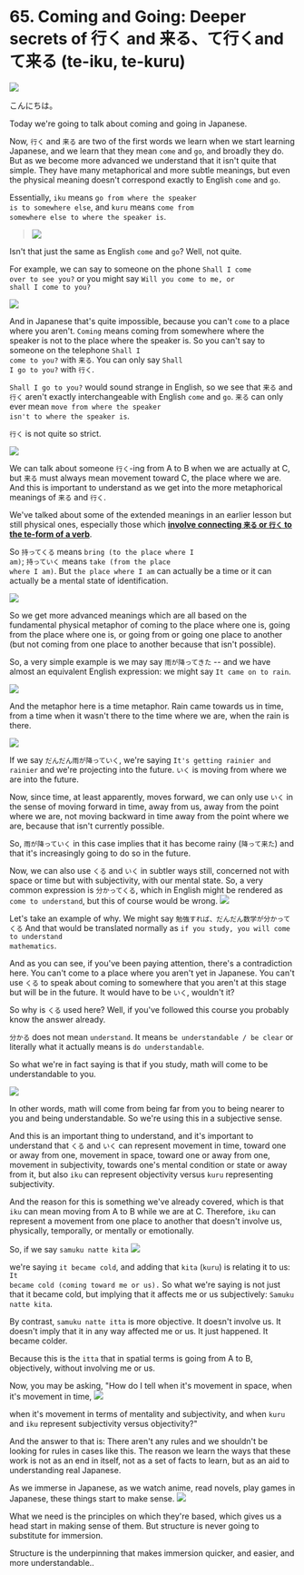 # **65. Coming and Going: Deeper secrets of 行く and 来る、て行くand て来る (te-iku, te-kuru)**

![](media/image251.webp)

こんにちは。

Today we're going to talk about coming and going in Japanese.

Now, <code>行く</code> and <code>来る</code> are two of the first words we learn when we start learning Japanese, and we learn that they mean <code>come</code> and <code>go</code>, and broadly they do. But as we become more advanced we understand that it isn't quite that simple. They have many metaphorical and more subtle meanings, but even the physical meaning doesn't correspond exactly to English <code>come</code> and <code>go</code>.

Essentially, <code>iku</code> means <code>go from where the speaker is to somewhere else</code>, and <code>kuru</code> means <code>come from somewhere else to where the speaker is</code>.

> ![](media/image1005.webp)

Isn't that just the same as English <code>come</code> and <code>go</code>? Well, not quite.

For example, we can say to someone on the phone <code>Shall I come over to see you?</code> or you might say <code>Will you come to me, or shall I come to you?</code>

![](media/image572.webp)

And in Japanese that's quite impossible, because you can't <code>come</code> to a place where you aren't. <code>Coming</code> means coming from somewhere where the speaker is not to the place where the speaker is. So you can't say to someone on the telephone <code>Shall I come to you?</code> with <code>来る</code>. You can only say <code>Shall I go to you?</code> with <code>行く</code>.

<code>Shall I go to you?</code> would sound strange in English, so we see that <code>来る</code> and <code>行く</code> aren't exactly interchangeable with English <code>come</code> and <code>go</code>. <code>来る</code> can only ever mean <code>move from where the speaker isn't to where the speaker is</code>.

<code>行く</code> is not quite so strict.

![](media/image195.webp)

We can talk about someone <code>行く</code>-ing from A to B when we are actually at C, but <code>来る</code> must always mean movement toward C, the place where we are. And this is important to understand as we get into the more metaphorical meanings of <code>来る</code> and <code>行く</code>.

We've talked about some of the extended meanings in an earlier lesson but still physical ones, especially those which [**involve connecting <code>来る</code> or <code>行く</code> to the te-form of a verb**](https://www.youtube.com/watch?v=PsTsliRe2Cg).

So <code>持ってくる</code> means <code>bring (to the place where I am)</code>; <code>持っていく</code> means <code>take (from the place where I am)</code>. But <code>the place where I am</code> can actually be a time or it can actually be a mental state of identification.

![](media/image214.webp)

So we get more advanced meanings which are all based on the fundamental physical metaphor of coming to the place where one is, going from the place where one is, or going from or going one place to another (but not coming from one place to another because that isn't possible).

So, a very simple example is we may say <code>雨が降ってきた</code> -- and we have almost an equivalent English expression: we might say <code>It came on to rain</code>.

![](media/image997.webp)

And the metaphor here is a time metaphor. Rain came towards us in time, from a time when it wasn't there to the time where we are, when the rain is there.

![](media/image882.webp)

If we say <code>だんだん雨が降っていく</code>, we're saying <code>It's getting rainier and rainier</code> and we're projecting into the future. <code>いく</code> is moving from where we are into the future.

Now, since time, at least apparently, moves forward, we can only use <code>いく</code> in the sense of moving forward in time, away from us, away from the point where we are, not moving backward in time away from the point where we are, because that isn't currently possible.

So, <code>雨が降っていく</code> in this case implies that it has become rainy (<code>降って来た</code>) and that it's increasingly going to do so in the future.

Now, we can also use <code>くる</code> and <code>いく</code> in subtler ways still, concerned not with space or time but with subjectivity, with our mental state. So, a very common expression is <code>分かってくる</code>, which in English might be rendered as <code>come to understand</code>, but this of course would be wrong.
![](media/image149.webp)

Let's take an example of why. We might say <code>勉強すれば、だんだん数学が分かってくる</code> And that would be translated normally as <code>if you study, you will come to understand mathematics</code>.

And as you can see, if you've been paying attention, there's a contradiction here. You can't come to a place where you aren't yet in Japanese. You can't use <code>くる</code> to speak about coming to somewhere that you aren't at this stage but will be in the future. It would have to be <code>いく</code>, wouldn't it?

So why is <code>くる</code> used here? Well, if you've followed this course you probably know the answer already.

<code>分かる</code> does not mean <code>understand</code>. It means <code>be understandable / be clear</code> or literally what it actually means is <code>do understandable</code>.

So what we're in fact saying is that if you study, math will come to be understandable to you.

![](media/image277.webp)

In other words, math will come from being far from you to being nearer to you and being understandable. So we're using this in a subjective sense.

And this is an important thing to understand, and it's important to understand that <code>くる</code> and <code>いく</code> can represent movement in time, toward one or away from one, movement in space, toward one or away from one, movement in subjectivity, towards one's mental condition or state or away from it, but also <code>iku</code> can represent objectivity versus <code>kuru</code> representing subjectivity.

And the reason for this is something we've already covered, which is that <code>iku</code> can mean moving from A to B while we are at C. Therefore, <code>iku</code> can represent a movement from one place to another that doesn't involve us, physically, temporally, or mentally or emotionally.

So, if we say <code>samuku natte kita</code>
![](media/image82.webp)

we're saying <code>it became cold</code>, and adding that <code>kita</code> (<code>kuru</code>) is relating it to us: <code>It became cold (coming toward me or us).</code> So what we're saying is not just that it became cold, but implying that it affects me or us subjectively: <code>Samuku natte kita</code>.

By contrast, <code>samuku natte itta</code> is more objective. It doesn't involve us. It doesn't imply that it in any way affected me or us. It just happened. It became colder.

Because this is the <code>itta</code> that in spatial terms is going from A to B, objectively, without involving me or us.

Now, you may be asking, "How do I tell when it's movement in space, when it's movement in time,
![](media/image496.webp)

when it's movement in terms of mentality and subjectivity, and when <code>kuru</code> and <code>iku</code> represent subjectivity versus objectivity?"

And the answer to that is: There aren't any rules and we shouldn't be looking for rules in cases like this. The reason we learn the ways that these work is not as an end in itself, not as a set of facts to learn, but as an aid to understanding real Japanese.

As we immerse in Japanese, as we watch anime, read novels, play games in Japanese, these things start to make sense.
![](media/image738.webp)

What we need is the principles on which they're based, which gives us a head start in making sense of them. But structure is never going to substitute for immersion.

Structure is the underpinning that makes immersion quicker, and easier, and more understandable..
